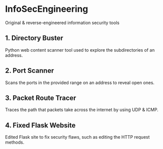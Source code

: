 # InfoSecEngineering
Original &amp; reverse-engineered information security tools

## 1. Directory Buster
  Python web content scanner tool used to explore the subdirectories of an address.
  
## 2. Port Scanner
  Scans the ports in the provided range on an address to reveal open ones.
  
## 3. Packet Route Tracer
  Traces the path that packets take across the internet by using UDP & ICMP.
 
 ## 4. Fixed Flask Website
  Edited Flask site to fix security flaws, such as editing the HTTP request methods.

